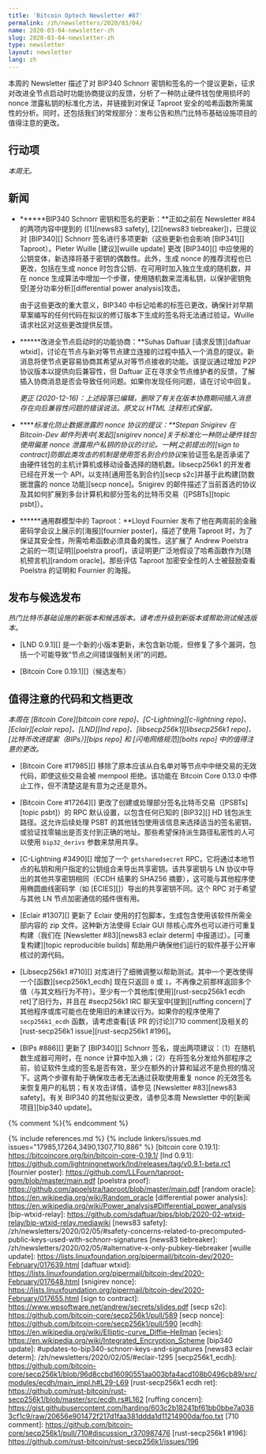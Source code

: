 ```yaml
---
title: 'Bitcoin Optech Newsletter #87'
permalink: /zh/newsletters/2020/03/04/
name: 2020-03-04-newsletter-zh
slug: 2020-03-04-newsletter-zh
type: newsletter
layout: newsletter
lang: zh
---
```

本周的 Newsletter 描述了对 BIP340 Schnorr 密钥和签名的一个提议更新，征求对改进全节点启动时功能协商提议的反馈，分析了一种防止硬件钱包使用损坏的 nonce 泄露私钥的标准化方法，并链接到对保证 Taproot 安全的哈希函数所需属性的分析。同时，还包括我们的常规部分：发布公告和热门比特币基础设施项目的值得注意的更改。

## 行动项

*本周无。*

## 新闻

- **<!--updates-to-bip340-schnorr-keys-and-signatures-->****BIP340 Schnorr 密钥和签名的更新：**正如之前在 Newsletter #84 的两项内容中提到的 ([1][news83 safety], [2][news83 tiebreaker])，已提议对 [BIP340][] Schnorr 签名进行多项更新（这些更新也会影响 [BIP341][] Taproot）。Pieter Wuille [建议][wuille update] 更改 [BIP340][] 中应使用的公钥变体，新选择将基于密钥的偶数性。此外，生成 nonce 的推荐流程也已更改，包括在生成 nonce 时包含公钥、在可用时加入独立生成的随机数，并在 nonce 生成算法中增加一个步骤，使用随机数来混淆私钥，以保护密钥免受[差分功率分析][differential power analysis]攻击。

  由于这些更改的重大意义，BIP340 中标记哈希的标签已更改，确保针对早期草案编写的任何代码在拟议的修订版本下生成的签名将无法通过验证。Wuille 请求社区对这些更改提供反馈。

- **<!--improving-feature-negotiation-between-full-nodes-at-startup-->****改进全节点启动时的功能协商：**Suhas Daftuar [请求反馈][daftuar wtxid]，讨论在节点与新对等节点建立连接的过程中插入一个消息的提议。新消息将使节点更容易协商其希望从对等节点接收的功能。<!--a-challenge-here-is-that-previous-versions-of-bitcoin-core-would-terminate-a-new-connection-if-certain-messages-didn't-appear-in-a-particular-order,-and-it's-into-this-strict-sequence-that-daftuar-wants-to-insert-a-new-message-->该提议通过增加 P2P 协议版本以提供向后兼容性，但 Daftuar 正在寻求全节点维护者的反馈，了解插入协商消息是否会导致任何问题。如果你发现任何问题，请在讨论中回复。

  *更正 (2020-12-16)：上述段落已编辑，删除了有关在版本协商期间插入消息存在向后兼容性问题的错误说法。原文以 HTML 注释形式保留。*

- **<!--proposal-to-standardize-an-exfiltration-resistant-nonce-protocol-->****标准化防止数据泄露的 nonce 协议的提议：**Stepan Snigirev 在 Bitcoin-Dev 邮件列表中[发起][snigirev nonce]关于标准化一种防止硬件钱包使用偏差 nonce 泄露用户私钥的协议的讨论。一种[之前提出的][sign to contract]防御此类攻击的机制是使用*签名到合约协议*来验证签名是否承诺了由硬件钱包的主机计算机或移动设备选择的随机数。libsecp256k1 的开发者已经在开发一个 API，以支持[通用签名到合约][secp s2c]并基于此构建[防数据泄露的 nonce 功能][secp nonce]。Snigirev 的邮件描述了当前首选的协议及其如何扩展到多台计算机和部分签名的比特币交易（[PSBTs][topic psbt]）。

- **<!--taproot-in-the-generic-group-model-->****通用群模型中的 Taproot：**Lloyd Fournier 发布了他在两周前的金融密码学会议上展示的[海报][fournier poster]，描述了使用 Taproot 时，为了保证其安全性，所需哈希函数必须具备的属性。这扩展了 Andrew Poelstra 之前的一项[证明][poelstra proof]，该证明更广泛地假设了哈希函数作为[随机预言机][random oracle]。那些评估 Taproot 加密安全性的人士被鼓励查看 Poelstra 的证明和 Fournier 的海报。

## 发布与候选发布

*热门比特币基础设施的新版本和候选版本。请考虑升级到新版本或帮助测试候选版本。*

- [LND 0.9.1][] 是一个新的小版本更新，未包含新功能，但修复了多个漏洞，包括一个可能导致“节点之间错误强制关闭”的问题。

- [Bitcoin Core 0.19.1][]（候选发布）

## 值得注意的代码和文档更改

*本周在 [Bitcoin Core][bitcoin core repo]、[C-Lightning][c-lightning repo]、[Eclair][eclair repo]、[LND][lnd repo]、[libsecp256k1][libsecp256k1 repo]、[比特币改进提案（BIPs）][bips repo] 和 [闪电网络规范][bolts repo] 中的值得注意的更改。*

- [Bitcoin Core #17985][] 移除了原本应该从白名单对等节点中中继交易的无效代码，即使这些交易会被 mempool 拒绝。该功能在 Bitcoin Core 0.13.0 中停止工作，但不清楚这是有意为之还是意外。

- [Bitcoin Core #17264][] 更改了创建或处理部分签名比特币交易（[PSBTs][topic psbt]）的 RPC 默认设置，以包含任何已知的 [BIP32][] HD 钱包派生路径。这允许后续处理 PSBT 的其他钱包使用该信息来选择适当的签名密钥，或验证找零输出是否支付到正确的地址。那些希望保持派生路径私密性的人可以使用 `bip32_derivs` 参数来禁用共享。

- [C-Lightning #3490][] 增加了一个 `getsharedsecret` RPC，它将通过本地节点的私钥和用户指定的公钥组合来导出共享密钥。该共享密钥与 LN 协议中导出的其他共享密钥相同（ECDH 结果的 SHA256 摘要），这可能与其他程序使用椭圆曲线密码学（如 [ECIES][]）导出的共享密钥不同。这个 RPC 对于希望与其他 LN 节点加密通信的插件很有用。

- [Eclair #1307][] 更新了 Eclair 使用的打包脚本，生成包含使用该软件所需全部内容的 zip 文件。这种新方法使得 Eclair GUI 除核心库外也可以进行可重复构建（我们在 [Newsletter #83][news83 eclair determ] 中报道过）。[可重复构建][topic reproducible builds] 帮助用户确保他们运行的软件基于公开审核过的源代码。

- [Libsecp256k1 #710][] 对库进行了细微调整以帮助测试。其中一个更改使得一个[函数][secp256k1_ecdh] 现在只返回 `0` 或 `1`，不再像之前那样返回多个值（与其文档行为不符）。至少有一个其他库[使用][rust-secp256k1 ecdh ret]了旧行为，并且在 #secp256k1 IRC 聊天室中[提到][ruffing concern]了其他程序或库可能也在使用旧的未建议行为。如果你的程序使用了 `secp256k1_ecdh` 函数，请考虑查看[该 PR 的讨论][710 comment]及相关的 [rust-secp256k1 issue][rust-secp256k1 #196]。

- [BIPs #886][] 更新了 [BIP340][] Schnorr 签名，提出两项建议：（1）在随机数生成器可用时，在 nonce 计算中加入熵；（2）在将签名分发给外部程序之前，验证软件生成的签名是否有效，至少在额外的计算和延迟不是负担的情况下。这两个步骤有助于确保攻击者无法通过获取使用重复 nonce 的无效签名来恢复用户的私钥；有关攻击详情，请参见 [Newsletter #83][news83 safety]。有关 BIP340 的其他拟议更改，请参见本周 Newsletter 中的[新闻项目][bip340 update]。

{% comment %}<!-- BOLTs #714 merged but reverted -->{% endcomment %}

{% include references.md %}
{% include linkers/issues.md issues="17985,17264,3490,1307,710,886" %}
[bitcoin core 0.19.1]: https://bitcoincore.org/bin/bitcoin-core-0.19.1/
[lnd 0.9.1]: https://github.com/lightningnetwork/lnd/releases/tag/v0.9.1-beta.rc1
[fournier poster]: https://github.com/LLFourn/taproot-ggm/blob/master/main.pdf
[poelstra proof]: https://github.com/apoelstra/taproot/blob/master/main.pdf
[random oracle]: https://en.wikipedia.org/wiki/Random_oracle
[differential power analysis]: https://en.wikipedia.org/wiki/Power_analysis#Differential_power_analysis
[bip-wtxid-relay]: https://github.com/sdaftuar/bips/blob/2020-02-wtxid-relay/bip-wtxid-relay.mediawiki
[news83 safety]: /zh/newsletters/2020/02/05/#safety-concerns-related-to-precomputed-public-keys-used-with-schnorr-signatures
[news83 tiebreaker]: /zh/newsletters/2020/02/05/#alternative-x-only-pubkey-tiebreaker
[wuille update]: https://lists.linuxfoundation.org/pipermail/bitcoin-dev/2020-February/017639.html
[daftuar wtxid]: https://lists.linuxfoundation.org/pipermail/bitcoin-dev/2020-February/017648.html
[snigirev nonce]: https://lists.linuxfoundation.org/pipermail/bitcoin-dev/2020-February/017655.html
[sign to contract]: https://www.wpsoftware.net/andrew/secrets/slides.pdf
[secp s2c]: https://github.com/bitcoin-core/secp256k1/pull/589
[secp nonce]: https://github.com/bitcoin-core/secp256k1/pull/590
[ecdh]: https://en.wikipedia.org/wiki/Elliptic-curve_Diffie–Hellman
[ecies]: https://en.wikipedia.org/wiki/Integrated_Encryption_Scheme
[bip340 update]: #updates-to-bip340-schnorr-keys-and-signatures
[news83 eclair determ]: /zh/newsletters/2020/02/05/#eclair-1295
[secp256k1_ecdh]: https://github.com/bitcoin-core/secp256k1/blob/96d8ccbd16090551aa003bfa4acd108b0496cb89/src/modules/ecdh/main_impl.h#L29-L69
[rust-secp256k1 ecdh ret]: https://github.com/rust-bitcoin/rust-secp256k1/blob/master/src/ecdh.rs#L162
[ruffing concern]: https://gist.githubusercontent.com/harding/603c2b18241bf61bb0bbe7a0383cf1c9/raw/20656e901472f217d1faa381ddda1d11214900da/foo.txt
[710 comment]: https://github.com/bitcoin-core/secp256k1/pull/710#discussion_r370987476
[rust-secp256k1 #196]: https://github.com/rust-bitcoin/rust-secp256k1/issues/196
